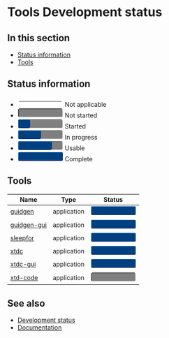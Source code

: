 # Tools Development status

## In this section

* [Status information](#status-information)
* [Tools](#tools)

## Status information

* ![progress](/pictures/progress_ina.png) Not applicable
* ![progress](/pictures/progress0.png) Not started
* ![progress](/pictures/progress25.png) Started
* ![progress](/pictures/progress50.png) In progress
* ![progress](/pictures/progress75.png) Usable
* ![progress](/pictures/progress100.png) Complete

## Tools

| Name                                                                            | Type        | Status                                 |
| ------------------------------------------------------------------------------- | ----------- | -------------------------------------- |
| [guidgen](https://github.com/gammasoft71/xtd/tree/master/tools/guidgen)         | application | ![progress](/pictures/progress100.png) |
| [guidgen-gui](https://github.com/gammasoft71/xtd/tree/master/tools/guidgen-gui) | application | ![progress](/pictures/progress100.png) |
| [sleepfor](https://github.com/gammasoft71/xtd/tree/master/tools/sleepfor)       | application | ![progress](/pictures/progress100.png) |
| [xtdc](https://github.com/gammasoft71/xtd/tree/master/tools/xtdc)               | application | ![progress](/pictures/progress100.png) |
| [xtdc-gui](https://github.com/gammasoft71/xtd/tree/master/tools/xtdc-gui)       | application | ![progress](/pictures/progress100.png) |
| [xtd-code](https://github.com/gammasoft71/xtd/tree/master/tools/xtd-code)       | application | ![progress](/pictures/progress0.png)   |

## See also

* [Development status](/docs/documentation/Development%20status)
* [Documentation](/docs/documentation)
